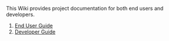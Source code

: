 This Wiki provides project documentation for both end users and developers.

1.  [End User Guide](end-user-guide)
1.  [Developer Guide](developer-guide)